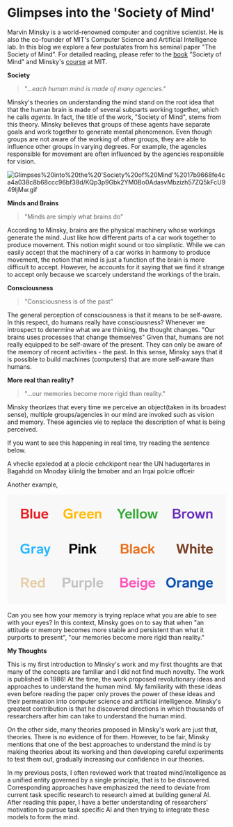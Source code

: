 # Glimpses into the 'Society of Mind'

Marvin Minsky is a world-renowned computer and cognitive scientist. He is also the co-founder of MIT's Computer Science and Artificial Intelligence lab. In this blog we explore a few postulates from his seminal paper "The Society of Mind". For detailed reading, please refer to the [book](http://aurellem.org/society-of-mind/) "Society of Mind" and Minsky's [course](https://ocw.mit.edu/courses/electrical-engineering-and-computer-science/6-868j-the-society-of-mind-fall-2011/video-lectures/lecture-1-introduction/) at MIT.

**Society**

> ".*..each human mind is made of many agencies."*

Minsky's theories on understanding the mind stand on the root idea that that the human brain is made of several subparts working together, which he calls *agents.* In fact, the title of the work, "Society of Mind", stems from this theory. Minsky believes that groups of these agents have separate goals and work together to generate mental phenomenon. Even though groups are not aware of the working of other groups, they are able to influence other groups in varying degrees. For example, the agencies responsible for movement are often influenced by the agencies responsible for vision. 

![Glimpses%20into%20the%20'Society%20of%20Mind'%2017b9668fe4ca4a038c8b68ccc96bf38d/KQp3p9Gbk2YM0Bo0AdasvMbzizh57ZQ5kFcU949ljMw.gif](Glimpses%20into%20the%20'Society%20of%20Mind'%2017b9668fe4ca4a038c8b68ccc96bf38d/KQp3p9Gbk2YM0Bo0AdasvMbzizh57ZQ5kFcU949ljMw.gif)

**Minds and Brains**

> "Minds are simply what brains do"

According to Minsky, brains are the physical machinery whose workings generate the mind.  Just like how different parts of a car work together to produce movement. This notion might sound or too simplistic. While we can easily accept that the machinery of a car works in harmony to produce movement, the notion that mind is just a function of the brain is more difficult to accept. However, he accounts for it saying that we find it strange to accept only because we scarcely understand the workings of the brain.

**Consciousness**

> "Consciousness is of the past"

The general perception of consciousness is that it means to be self-aware. In this respect, do humans really have consciousness? Whenever we introspect to determine what we are thinking, the thought changes. "Our brains uses processes that change themselves" Given that, humans are not really equipped to be self-aware of the present. They can only be aware of the memory of recent activities - the past. In this sense, Minsky says that it is possible to build machines (computers) that are more self-aware than humans.

**More real than reality?**

> "...our memories become more rigid than reality."

Minsky theorizes that every time we perceive an object(taken in its broadest sense), multiple groups/agencies in our mind are invoked such as vision and memory. These agencies vie to replace the description of what is being perceived. 

If you want to see this happening in real time, try reading the sentence below.

A vheclie epxledod at a plocie cehckipont near the UN haduqertares in Bagahdd on Mnoday kilinlg the bmober and an Irqai polcie offceir

Another example,

![Glimpses%20into%20the%20'Society%20of%20Mind'%2017b9668fe4ca4a038c8b68ccc96bf38d/Untitled.png](Glimpses%20into%20the%20'Society%20of%20Mind'%2017b9668fe4ca4a038c8b68ccc96bf38d/Untitled.png)

Can you see how your memory is trying replace what you are able to see with your eyes? In this context, Minsky goes on to say that when "an attitude or memory becomes more stable and persistent than what it purports to present", "our memories become more rigid than reality."

**My Thoughts**

This is my first introduction to Minsky's work and my first thoughts are that many of the concepts are familiar and I did not find much novelty. The work is published in 1986! At the time, the work proposed revolutionary ideas and approaches to understand the human mind. My familiarity with these ideas even before reading the paper only proves the power of these ideas and their permeation into computer science and artificial intelligence. Minsky's greatest contribution is that he discovered directions in which thousands of researchers after him can take to understand the human mind. 

On the other side, many theories proposed in Minsky's work are just that, theories. There is no evidence of for them. However, to be fair, Minsky mentions that one of the best approaches to understand the mind is by making theories about its working and then developing careful experiments to test them out, gradually increasing our confidence in our theories. 

In my previous posts, I often reviewed work that treated mind/intelligence as a unified entity governed by a single principle, that is to be discovered. Corresponding approaches have emphasized the need to deviate from current task specific research to research aimed at building general AI. After reading this paper, I have a better understanding of researchers' motivation to pursue task specific AI and then trying to integrate these models to form the mind.
